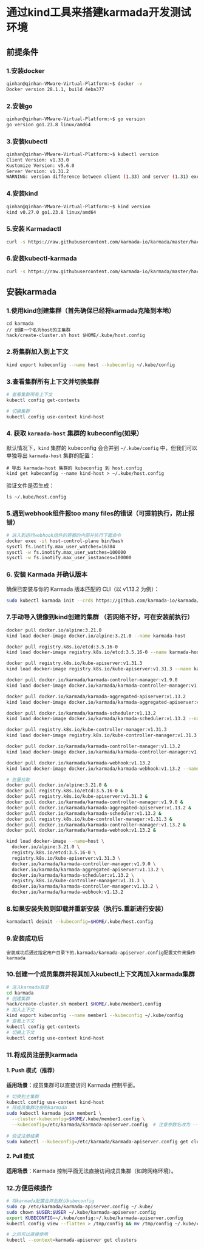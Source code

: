 # 通过kind工具来搭建karmada开发测试环境

## 前提条件

### 1.安装docker

```bash
qinhan@qinhan-VMware-Virtual-Platform:~$ docker -v
Docker version 28.1.1, build 4eba377
```

### 2.安装go

```bash
qinhan@qinhan-VMware-Virtual-Platform:~$ go version
go version go1.23.8 linux/amd64
```

### 3.安装kubectl

```bash
qinhan@qinhan-VMware-Virtual-Platform:~$ kubectl version
Client Version: v1.33.0
Kustomize Version: v5.6.0
Server Version: v1.31.2
WARNING: version difference between client (1.33) and server (1.31) exceeds the supported minor version skew of +/-1

```

### 4.安装kind

```bash
qinhan@qinhan-VMware-Virtual-Platform:~$ kind version
kind v0.27.0 go1.23.8 linux/amd64
```

### 5.安装 Karmadactl

```bash
curl -s https://raw.githubusercontent.com/karmada-io/karmada/master/hack/install-cli.sh | sudo bash
```

### 6.安装kubectl-karmada

```bash
curl -s https://raw.githubusercontent.com/karmada-io/karmada/master/hack/install-cli.sh | sudo bash -s kubectl-karmada
```

## 安装karmada

### 1.使用kind创建集群（首先确保已经将karmada克隆到本地）

```
cd karmada
// 创建一个名为host的主集群
hack/create-cluster.sh host $HOME/.kube/host.config
```

### 2.将集群加入到上下文

```bash
kind export kubeconfig --name host --kubeconfig ~/.kube/config
```

### 3.查看集群所有上下文并切换集群

```bash
# 查看集群所有上下文
kubectl config get-contexts

# 切换集群
kubectl config use-context kind-host
```

### 4. **获取 `karmada-host` 集群的 kubeconfig(如果）**

默认情况下，`kind` 集群的 kubeconfig 会合并到 `~/.kube/config` 中，但我们可以单独导出 `karmada-host` 集群的配置：

```
# 导出 karmada-host 集群的 kubeconfig 到 host.config
kind get kubeconfig --name kind-host > ~/.kube/host.config
```

验证文件是否生成：

```
ls ~/.kube/host.config
```

### 5.遇到webhook组件报too many files的错误（可提前执行，防止报错）

```bash
# 进入到运行webhook组件的容器的内部并执行下面命令
docker exec -it host-control-plane bin/bash
sysctl fs.inotify.max_user_watches=16384
sysctl -w fs.inotify.max_user_watches=100000
sysctl -w fs.inotify.max_user_instances=100000
```

### 6. **安装 Karmada 并确认版本**

确保已安装与你的 Karmada 版本匹配的 CLI（以 v1.13.2 为例）：

```bash
sudo kubectl karmada init --crds https://github.com/karmada-io/karmada/releases/download/v1.13.2/crds.tar.gz --kubeconfig=$HOME/.kube/host.config
```

### 7.手动导入镜像到kind创建的集群 （若网络不好，可在安装前执行）

```bash
docker pull docker.io/alpine:3.21.0
kind load docker-image docker.io/alpine:3.21.0 --name karmada-host

docker pull registry.k8s.io/etcd:3.5.16-0
kind load docker-image registry.k8s.io/etcd:3.5.16-0 --name karmada-host

docker pull registry.k8s.io/kube-apiserver:v1.31.3
kind load docker-image registry.k8s.io/kube-apiserver:v1.31.3 --name karmada-host

docker pull docker.io/karmada/karmada-controller-manager:v1.9.0
kind load docker-image docker.io/karmada/karmada-controller-manager:v1.9.0 --name karmada-host

docker pull docker.io/karmada/karmada-aggregated-apiserver:v1.13.2
kind load docker-image docker.io/karmada/karmada-aggregated-apiserver:v1.13.2 --name karmada-host

docker pull docker.io/karmada/karmada-scheduler:v1.13.2
kind load docker-image docker.io/karmada/karmada-scheduler:v1.13.2 --name karmada-host

docker pull registry.k8s.io/kube-controller-manager:v1.31.3
kind load docker-image registry.k8s.io/kube-controller-manager:v1.31.3 --name karmada-host

docker pull docker.io/karmada/karmada-controller-manager:v1.13.2
kind load docker-image docker.io/karmada/karmada-controller-manager:v1.13.2 --name karmada-host

docker pull docker.io/karmada/karmada-webhook:v1.13.2
kind load docker-image docker.io/karmada/karmada-webhook:v1.13.2 --name karmada-host

# 批量拉取
docker pull docker.io/alpine:3.21.0 &
docker pull registry.k8s.io/etcd:3.5.16-0 &
docker pull registry.k8s.io/kube-apiserver:v1.31.3 &
docker pull docker.io/karmada/karmada-controller-manager:v1.9.0 &
docker pull docker.io/karmada/karmada-aggregated-apiserver:v1.13.2 &
docker pull docker.io/karmada/karmada-scheduler:v1.13.2 &
docker pull registry.k8s.io/kube-controller-manager:v1.31.3 &
docker pull docker.io/karmada/karmada-controller-manager:v1.13.2 &
docker pull docker.io/karmada/karmada-webhook:v1.13.2 &

kind load docker-image --name=host \
  docker.io/alpine:3.21.0 \
  registry.k8s.io/etcd:3.5.16-0 \
  registry.k8s.io/kube-apiserver:v1.31.3 \
  docker.io/karmada/karmada-controller-manager:v1.9.0 \
  docker.io/karmada/karmada-aggregated-apiserver:v1.13.2 \
  docker.io/karmada/karmada-scheduler:v1.13.2 \
  registry.k8s.io/kube-controller-manager:v1.31.3 \
  docker.io/karmada/karmada-controller-manager:v1.13.2 \
  docker.io/karmada/karmada-webhook:v1.13.2
```

### 8.如果安装失败则卸载并重新安装（执行5.重新进行安装）

```bash
karmadactl deinit --kubeconfig=$HOME/.kube/host.config
```

### 9.安装成功后

```
安装成功后通过指定用户目录下的.karmada/karmada-apiserver.config配置文件来操作karmada
```

### 10.创建一个成员集群并将其加入kubectl上下文再加入karmada集群

```bash
# 进入karmada目录
cd karmada
# 创建集群
hack/create-cluster.sh member1 $HOME/.kube/member1.config
# 加入上下文
kind export kubeconfig --name member1 --kubeconfig ~/.kube/config
# 查看上下文
kubectl config get-contexts
# 切换上下文
kubectl config use-context kind-host

```

### 11.将成员注册到karmada

#### **1. Push 模式（推荐）**

**适用场景**：成员集群可以直接访问 Karmada 控制平面。

```bash
# 切换到主集群
kubectl config use-context kind-host
# 将成员集群注册到karmada
sudo kubectl karmada join member1 \
  --cluster-kubeconfig=$HOME/.kube/member1.config \
  --kubeconfig=/etc/karmada/karmada-apiserver.config  # 注意参数名改为 --kubeconfig
  
# 验证注册结果
sudo kubectl --kubeconfig=/etc/karmada/karmada-apiserver.config get clusters

```

#### **2. Pull 模式**

**适用场景**：Karmada 控制平面无法直接访问成员集群（如跨网络环境）。

### 12.方便后续操作

```bash
# 将karmada配置合并到默认kubeconfig
sudo cp /etc/karmada/karmada-apiserver.config ~/.kube/
sudo chown $USER:$USER ~/.kube/karmada-apiserver.config
export KUBECONFIG=~/.kube/config:~/.kube/karmada-apiserver.config
kubectl config view --flatten > /tmp/config && mv /tmp/config ~/.kube/config

# 之后可以直接使用
kubectl --context=karmada-apiserver get clusters
```

